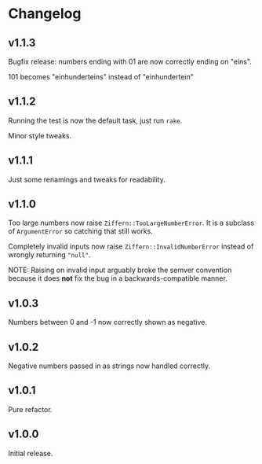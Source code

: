 # Changelog

## v1.1.3

Bugfix release: numbers ending with 01 are now correctly ending on "eins".

101 becomes "einhunderteins" instead of "einhundertein"

## v1.1.2

Running the test is now the default task, just run `rake`.

Minor style tweaks.

## v1.1.1

Just some renamings and tweaks for readability.

## v1.1.0

Too large numbers now raise `Ziffern::TooLargeNumberError`. It is a subclass
of `ArgumentError` so catching that still works.

Completely invalid inputs now raise `Ziffern::InvalidNumberError` instead of
wrongly returning `"null"`.

NOTE: Raising on invalid input arguably broke the semver convention because it
does **not** fix the bug in a backwards-compatible manner.

## v1.0.3

Numbers between 0 and -1 now correctly shown as negative.

## v1.0.2

Negative numbers passed in as strings now handled correctly.

## v1.0.1

Pure refactor.

## v1.0.0

Initial release.

